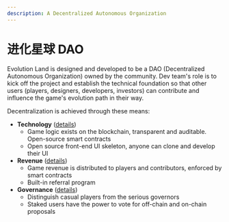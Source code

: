 ```yaml
---
description: A Decentralized Autonomous Organization
---
```


# 进化星球 DAO

Evolution Land is designed and developed to be a DAO \(Decentralized Autonomous Organization\) owned by the community. Dev team's role is to kick off the project and establish the technical foundation so that other users \(players, designers, developers, investors\) can contribute and influence the game's evolution path in their way.

Decentralization is achieved through these means:

* **Technology** \([details](/overview/developer.md)\)
  * Game logic exists on the blockchain, transparent and auditable. Open-source smart contracts
  * Open source front-end UI skeleton, anyone can clone and develop their UI
* **Revenue** \([details](renenue-model.md)\)
  * Game revenue is distributed to players and contributors, enforced by smart contracts
  * Built-in referral program
* **Governance** \([details](governance.md)\)
  * Distinguish casual players from the serious governors
  * Staked users have the power to vote for off-chain and on-chain proposals

